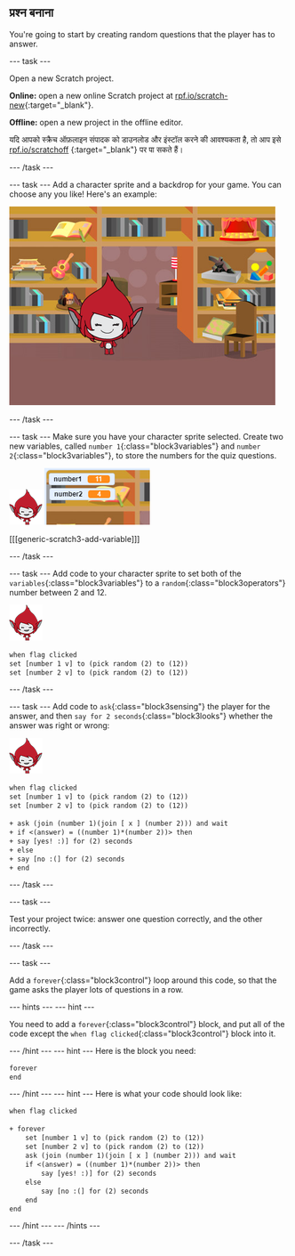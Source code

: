 ## प्रश्न बनाना

You're going to start by creating random questions that the player has to answer.

\--- task \---

Open a new Scratch project.

**Online:** open a new online Scratch project at [rpf.io/scratch-new](http://rpf.io/scratchon){:target="_blank"}.

**Offline:** open a new project in the offline editor.

यदि आपको स्क्रैच ऑफ़लाइन संपादक को डाउनलोड और इंस्टॉल करने की आवश्यकता है, तो आप इसे [rpf.io/scratchoff](http://rpf.io/scratchoff) {:target="_blank"} पर पा सकते हैं।

\--- /task \---

\--- task \--- Add a character sprite and a backdrop for your game. You can choose any you like! Here's an example:

![स्क्रीनशॉट](images/brain-setting.png)

\--- /task \---

\--- task \--- Make sure you have your character sprite selected. Create two new variables, called `number 1`{:class="block3variables"} and `number 2`{:class="block3variables"}, to store the numbers for the quiz questions.

![स्क्रीनशॉट](images/giga-sprite.png) ![स्क्रीनशॉट](images/brain-variables.png)

[[[generic-scratch3-add-variable]]]

\--- /task \---

\--- task \--- Add code to your character sprite to set both of the `variables`{:class="block3variables"} to a `random`{:class="block3operators"} number between 2 and 12.

![स्क्रीनशॉट](images/giga-sprite.png)

```blocks3
when flag clicked
set [number 1 v] to (pick random (2) to (12))
set [number 2 v] to (pick random (2) to (12))
```

\--- /task \---

\--- task \--- Add code to `ask`{:class="block3sensing"} the player for the answer, and then `say for 2 seconds`{:class="block3looks"} whether the answer was right or wrong:

![स्क्रीनशॉट](images/giga-sprite.png)

```blocks3
when flag clicked
set [number 1 v] to (pick random (2) to (12))
set [number 2 v] to (pick random (2) to (12))

+ ask (join (number 1)(join [ x ] (number 2))) and wait
+ if <(answer) = ((number 1)*(number 2))> then
+ say [yes! :)] for (2) seconds
+ else
+ say [no :(] for (2) seconds
+ end
```

\--- /task \---

\--- task \---

Test your project twice: answer one question correctly, and the other incorrectly.

\--- /task \---

\--- task \---

Add a `forever`{:class="block3control"} loop around this code, so that the game asks the player lots of questions in a row.

\--- hints \--- \--- hint \---

You need to add a `forever`{:class="block3control"} block, and put all of the code except the `when flag clicked`{:class="block3control"} block into it.

\--- /hint \--- \--- hint \--- Here is the block you need:

```blocks3
forever
end
```

\--- /hint \--- \--- hint \--- Here is what your code should look like:

```blocks3
when flag clicked

+ forever
    set [number 1 v] to (pick random (2) to (12))
    set [number 2 v] to (pick random (2) to (12))
    ask (join (number 1)(join [ x ] (number 2))) and wait
    if <(answer) = ((number 1)*(number 2))> then
        say [yes! :)] for (2) seconds
    else
        say [no :(] for (2) seconds
    end
end
```

\--- /hint \--- \--- /hints \---

\--- /task \---